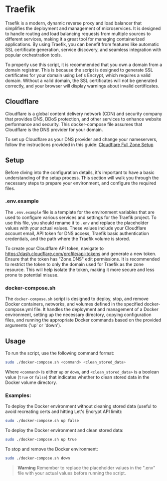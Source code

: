 # Traefik

Traefik is a modern, dynamic reverse proxy and load balancer that simplifies the deployment and management of microservices. It is designed to handle routing and load balancing requests from multiple sources to different services, making it a great tool for managing containerized applications. By using Traefik, you can benefit from features like automatic SSL certificate generation, service discovery, and seamless integration with popular orchestration tools.

To properly use this script, it is recommended that you own a domain from a domain registrar. This is because the script is designed to generate SSL certificates for your domain using Let's Encrypt, which requires a valid domain. Without a valid domain, the SSL certificates will not be generated correctly, and your browser will display warnings about invalid certificates.

## Cloudflare

Cloudflare is a global content delivery network (CDN) and security company that provides DNS, DDoS protection, and other services to enhance website performance and security. This docker-compose file assumes that Cloudflare is the DNS provider for your domain.

To set up Cloudflare as your DNS provider and change your nameservers, follow the instructions provided in this guide: [Cloudflare Full Zone Setup](https://developers.cloudflare.com/dns/zone-setups/full-setup/setup/)

## Setup

Before diving into the configuration details, it's important to have a basic understanding of the setup process. This section will walk you through the necessary steps to prepare your environment, and configure the required files.

### .env.example

The `.env.example` file is a template for the environment variables that are used to configure various services and settings for the Traefik project. To use this file, you should rename it to `.env` and replace the placeholder values with your actual values. These values include your Cloudflare account email, API token for DNS access, Traefik basic authentication credentials, and the path where the Traefik volume is stored.

To create your Cloudflare API token, navigate to https://dash.cloudflare.com/profile/api-tokens and generate a new token. Ensure that the token has "Zone.DNS" edit permissions. It is recommended to restrict the token to only the domain used for Traefik as the zone resource. This will help isolate the token, making it more secure and less prone to potential misuse.

### docker-compose.sh

The `docker-compose.sh` script is designed to deploy, stop, and remove Docker containers, networks, and volumes defined in the specified docker-compose.yml file. It handles the deployment and management of a Docker environment, setting up the necessary directory, copying configuration files, and running the appropriate Docker commands based on the provided arguments ('up' or 'down').

## Usage

To run the script, use the following command format:

```bash
sudo ./docker-compose.sh <command> <clean_stored_data>
```

Where `<command>` is either `up` or `down`, and `<clean_stored_data>` is a boolean value (`true` or `false`) that indicates whether to clean stored data in the Docker volume directory.

### Examples:

To deploy the Docker environment without cleaning stored data (useful to avoid recreating certs and hitting Let's Encrypt API limit):
```bash
sudo ./docker-compose.sh up false
```

To deploy the Docker environment and clean stored data:
```bash
sudo ./docker-compose.sh up true
```

To stop and remove the Docker environment:
```bash
sudo ./docker-compose.sh down
```

> **Warning**
> Remember to replace the placeholder values in the ".env" file with your actual values before running the script.
